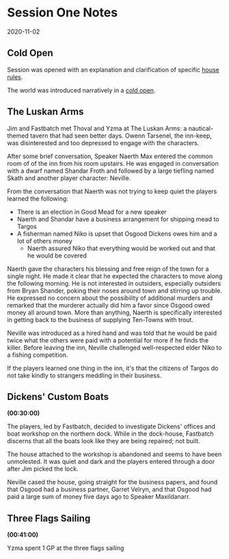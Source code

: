 # Session One Notes

2020-11-02

## Cold Open

Session was opened with an explanation and clarification of specific
[house rules](https://github.com/assimilate-dev/frostmaiden/blob/main/README.md).

The world was introduced narratively in a
[cold open](https://github.com/assimilate-dev/frostmaiden/blob/main/act1/1_cold_open.txt).

## The Luskan Arms

Jim and Fastbatch met Thoval and Yzma at The Luskan Arms: a nautical-themed
tavern that had seen better days. Owenn Tarsenel, the inn-keep, was disinterested
and too depressed to engage with the characters. 

After some brief conversation, Speaker Naerth Max entered the common room of
of the inn from his room upstairs. He was engaged in conversation with a dwarf
named Shandar Froth and followed by a large tiefling named Skath and another
player character: Neville.

From the conversation that Naerth was not trying to keep quiet the players
learned the following:
  - There is an election in Good Mead for a new speaker
  - Naerth and Shandar have a business arrangement for shipping mead to Targos
  - A fisherman named Niko is upset that Osgood Dickens owes him and a lot of others money
	- Naerth assured Niko that everything would be worked out and that he would be covered

Naerth gave the characters his blessing and free reign of the town for a single
night. He made it clear that he expected the characters to move along the
following morning. He is not interested in outsiders, especially outsiders from
Bryan Shander, poking their noses around town and stirring up trouble. He
expressed no concern about the possibility of additional murders and remarked
that the murderer actually did him a favor since Osgood owed money all around
town. More than anything, Naerth is specifically interested in getting back to
the business of supplying Ten-Towns with trout.

Neville was introduced as a hired hand and was told that he would be paid twice
what the others were paid with a potential for more if he finds the killer.
Before leaving the inn, Neville challenged well-respected elder Niko to a
fishing competition.

If the players learned one thing in the inn, it's that the citizens of Targos do
not take kindly to strangers meddling in their business.

## Dickens' Custom Boats
**(00:30:00)**

The players, led by Fastbatch, decided to investigate Dickens' offices and boat
workshop on the northern dock. While in the dock-house, Fastbatch discerns that
all the boats look like they are being repaired; not built.

The house attached to the workshop is abandoned and seems to have been
unmolested. It was quiet and dark and the players entered through a door after
Jim picked the lock.

Neville cased the house, going straight for the business papers, and found that
Osgood had a business partner, Garret Velryn, and that Osgood had paid a large
sum of money five days ago to Speaker Maxildanarr.

## Three Flags Sailing
**(00:41:00)**

Yzma spent 1 GP at the three flags sailing
